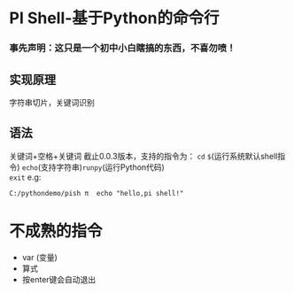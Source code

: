 # PI Shell-基于Python的命令行

### 事先声明：这只是一个初中小白瞎搞的东西，不喜勿喷！
## 实现原理
字符串切片，关键词识别  
## 语法
关键词+空格+关键词
截止0.0.3版本，支持的指令为：
`cd` `$`(运行系统默认shell指令)
`echo`(支持字符串)`runpy`(运行Python代码)  
`exit`
e.g:

```shell
C:/pythondemo/pish π  echo "hello,pi shell!"
```
# 不成熟的指令
 * var (变量)
 * 算式
 * 按enter键会自动退出


